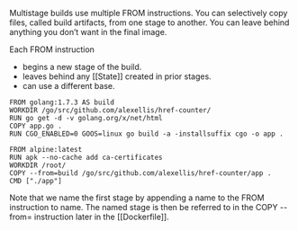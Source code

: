 Multistage builds use multiple FROM instructions. You can selectively copy files, called build artifacts, from one stage to another. You can leave behind anything you don’t want in the final image.

Each FROM instruction

- begins a new stage of the build.
- leaves behind any [[State]] created in prior stages.
- can use a different base.

```
FROM golang:1.7.3 AS build
WORKDIR /go/src/github.com/alexellis/href-counter/
RUN go get -d -v golang.org/x/net/html
COPY app.go .
RUN CGO_ENABLED=0 GOOS=linux go build -a -installsuffix cgo -o app .

FROM alpine:latest
RUN apk --no-cache add ca-certificates
WORKDIR /root/
COPY --from=build /go/src/github.com/alexellis/href-counter/app .
CMD ["./app"]
```

Note that we name the first stage by appending a name to the FROM instruction to name. The named stage is then be referred to in the COPY --from= instruction later in the [[Dockerfile]].
